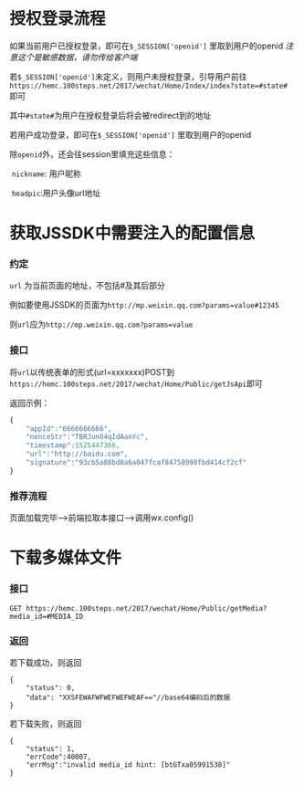 # 授权登录流程

如果当前用户已授权登录，即可在`$_SESSION['openid']`  里取到用户的openid *注意这个是敏感数据，请勿传给客户端*

若`$_SESSION['openid']`未定义，则用户未授权登录，引导用户前往 `https://hemc.100steps.net/2017/wechat/Home/Index/index?state=#state#` 即可

其中`#state#`为用户在授权登录后将会被redirect到的地址

若用户成功登录，即可在`$_SESSION['openid']`  里取到用户的openid

除`openid`外，还会往session里填充这些信息：

​	`nickname`: 用户昵称

​	`headpic`:用户头像url地址

# 获取JSSDK中需要注入的配置信息

### 约定

`url` 为当前页面的地址，不包括#及其后部分

例如要使用JSSDK的页面为`http://mp.weixin.qq.com?params=value#12345`

则`url`应为`http://mp.weixin.qq.com?params=value`

### 接口

将`url`以传统表单的形式(url=xxxxxxx)POST到 `https://hemc.100steps.net/2017/wechat/Home/Public/getJsApi`即可

返回示例：

```javascript
{
	"appId":"6666666666",
	"nonceStr":"TBRJunO4qIdAanYc",
	"timestamp":1525447366,
	"url":"http://baidu.com",
	"signature":"93cb5a88bd8a6a047fcaf84758998fbd414cf2cf"
}
```

### 推荐流程

页面加载完毕-->前端拉取本接口-->调用wx.config()

# 下载多媒体文件

### 接口

```
GET https://hemc.100steps.net/2017/wechat/Home/Public/getMedia?media_id=#MEDIA_ID
```

### 返回

若下载成功，则返回

```
{
	"status": 0,
	"data": "XXSFEWAFWFWEFWEFWEAF=="//base64编码后的数据
}
```

若下载失败，则返回

```
{
	"status": 1,
	"errCode":40007,
	"errMsg":"invalid media_id hint: [btGTxa05991538]"
}
```

